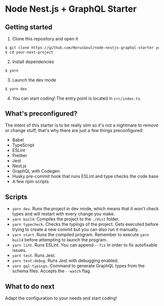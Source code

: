 # Node Nest.js + GraphQL Starter

## Getting started

1. Clone this repository and open it

```bash
$ git clone https://github.com/HorusGoul/node-nestjs-graphql-starter your-next-project
$ cd your-next-project
```

2. Install dependencies

```bash
$ yarn
```

3. Launch the dev mode

```bash
$ yarn dev
```

4. You can start coding! The entry point is located in `src/index.ts`.

## What's preconfigured?

The intent of this starter is to be really slim so it's not a nightmare to remove or change stuff, that's why there are just a few things preconfigured:

- Babel
- TypeScript
- ESLint
- Prettier
- Jest
- Nest.js
- GraphQL with Codegen
- Husky pre-commit hook that runs ESLint and type checks the code base
- A few npm scripts

## Scripts

- `yarn dev`. Runs the project in dev mode, which means that it won't check types and will restart with every change you make.
- `yarn build`. Compiles the project to the `./dist` folder.
- `yarn typecheck`. Checks the typings of the project. Gets executed before trying to create a new commit but you can also run it manually.
- `yarn start`. Runs the compiled program. Remember to execute `yarn build` before attempting to launch the program.
- `yarn lint`. Runs ESLint. You can append `--fix` in order to fix autofixable issues.
- `yarn test`. Runs Jest.
- `yarn test:debug`. Runs Jest with debugging enabled.
- `yarn gql:typings`. Command to generate GraphQL types from the schema files. Accepts the `--watch` flag.

## What to do next

Adapt the configuration to your needs and start coding!
